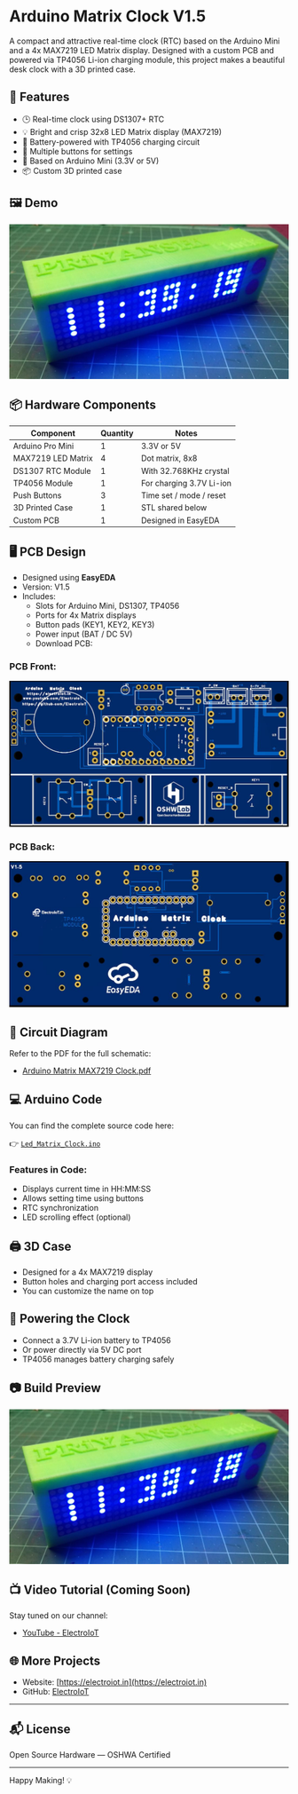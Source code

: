 # Arduino Matrix Clock V1.5

A compact and attractive real-time clock (RTC) based on the Arduino Mini and a 4x MAX7219 LED Matrix display. Designed with a custom PCB and powered via TP4056 Li-ion charging module, this project makes a beautiful desk clock with a 3D printed case.

## 🔧 Features

- 🕒 Real-time clock using DS1307+ RTC
- 💡 Bright and crisp 32x8 LED Matrix display (MAX7219)
- 🔋 Battery-powered with TP4056 charging circuit
- 🔘 Multiple buttons for settings
- 🧠 Based on Arduino Mini (3.3V or 5V)
- 📦 Custom 3D printed case

## 🖼️ Demo

![Clock Demo](Image/clock.JPG)

## 📦 Hardware Components

| Component          | Quantity | Notes                        |
|--------------------|----------|------------------------------|
| Arduino Pro Mini    | 1        | 3.3V or 5V                   |
| MAX7219 LED Matrix  | 4        | Dot matrix, 8x8              |
| DS1307 RTC Module   | 1        | With 32.768KHz crystal       |
| TP4056 Module       | 1        | For charging 3.7V Li-ion     |
| Push Buttons        | 3        | Time set / mode / reset      |
| 3D Printed Case     | 1        | STL shared below             |
| Custom PCB          | 1        | Designed in EasyEDA          |

## 🖥️ PCB Design

- Designed using **EasyEDA**
- Version: V1.5
- Includes:
  - Slots for Arduino Mini, DS1307, TP4056
  - Ports for 4x Matrix displays
  - Button pads (KEY1, KEY2, KEY3)
  - Power input (BAT / DC 5V)
  - Download PCB: 

### PCB Front:
![PCB Front](Image/Arduino_PCB_Front.JPG)

### PCB Back:
![PCB Back](Image/Arduino_PCB_back.JPG)

## 🧾 Circuit Diagram

Refer to the PDF for the full schematic:
- [Arduino Matrix MAX7219 Clock.pdf](Arduino%20Matrix%20MAX7219%20Clock.pdf)

## 💻 Arduino Code

You can find the complete source code here:

👉 [`Led_Matrix_Clock.ino`](Led_Matrix_Clock.ino)

### Features in Code:
- Displays current time in HH:MM:SS
- Allows setting time using buttons
- RTC synchronization
- LED scrolling effect (optional)

## 🖨️ 3D Case

- Designed for a 4x MAX7219 display
- Button holes and charging port access included
- You can customize the name on top

## 🔌 Powering the Clock

- Connect a 3.7V Li-ion battery to TP4056
- Or power directly via 5V DC port
- TP4056 manages battery charging safely

## 📷 Build Preview

![Final Clock](Image/clock.JPG)

## 📺 Video Tutorial (Coming Soon)

Stay tuned on our channel:
- [YouTube - ElectroIoT](https://www.youtube.com/ElectroIoT)

## 🌐 More Projects

- Website: [https://electroiot.in](https://electroiot.in)
- GitHub: [ElectroIoT](https://github.com/ElectroIoT)

---

## 📬 License

Open Source Hardware — OSHWA Certified

---

Happy Making! 💡

